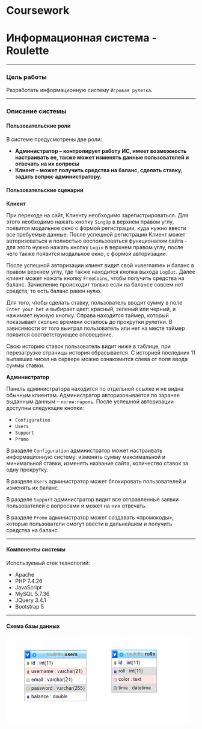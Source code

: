 # **Coursework** #
# **Информационная система - Roulette**
--------------------------

### **Цель работы**
Разработать информационную систему `Игровая рулетка`.

-------------------------
### **Описание системы**

#### **Пользовательские роли**

В системе предусмотрены две роли:
* **Администратор – контролирует работу ИС, имеет возможность настраивать ее, также может изменять данные пользователей и отвечать на их вопросы** 
* **Клиент – может получить средства на баланс, сделать ставку, задать вопрос администратору.** 
    

#### **Пользовательские сценарии**

**Клиент**

При переходе на сайт, Клиенту необходимо зарегистрироваться. Для этого необходимо нажать кнопку `SingUp` в верхнем правом углу, появится модальное окно с формой регистрации, куда нужно ввести все требуемые данные. После успешной регистрации Клиент может авторизоваться и полностью воспользоваться функционалом сайта - для этого нужно нажать кнопку `Login` в верхнем правом углу, после чего также появится модальное окно, с формой авторизации.

После успешной авторизации клиент видит свой «username» и баланс в правом верхнем углу, где также находится кнопка выхода `LogOut`. Далее клиент может нажать кнопку `FreeCoins`, чтобы получить средства на баланс. Зачисление происходит только если на балансе совсем нет средств, то есть баланс равен нулю.

Для того, чтобы сделать ставку, пользователь вводит сумму в поле `Enter your bet` и выбирает цвет: красный, зеленый или черный, и нажимает нужную кнопку. Справа находится таймер, который показывает сколько времени осталось до прокрутки рулетки. В зависимости от того выиграл пользователь или нет на месте таймер появится соответствующее оповещение. 

Свою историю ставок пользователь видит ниже в таблице, при перезагрузке страницы история сбрасывается. С историей последних 11 выпавших чисел на сервере можно ознакомится слева от поля ввода суммы ставки.


**Администратор**

Панель администратора находится по отдельной ссылке и не видна обычным клиентам. Администратор авторизовывается по заранее выданным данным – `логин:пароль`. После успешной авторизации доступны следующие кнопки:
* `Configuration`
* `Users`
* `Support`
* `Promo`

В разделе `Configuration` администратор может настраивать информационную систему: изменять сумму максимальной и минимальной ставки, изменять название сайта, количество ставок за одну прокрутку.

В разделе `Users` администратор может блокировать пользователей и изменять их баланс.

В разделе `Support` администратор видит все отправленные заявки пользователей с вопросами и может на них отвечать.

В разделе `Promo` администратор может создавать «промокоды», которые пользователи смогут ввести в дальнейшем и получить средства на баланс.


-------------------
#### **Компоненты системы**
Используемый стек технологий:
* Apache
* PHP 7.4.26
* JavaScript
* MySQL 5.7.36
* JQuery 3.4.1
* Bootstrap 5

--------
#### **Схема базы данных**
![alt text](db.png)
